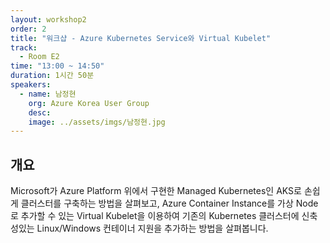```yaml
---
layout: workshop2
order: 2
title: "워크샵 - Azure Kubernetes Service와 Virtual Kubelet"
track:
  - Room E2
time: "13:00 ~ 14:50"
duration: 1시간 50분
speakers:
  - name: 남정현
    org: Azure Korea User Group
    desc: 
    image: ../assets/imgs/남정현.jpg
---
```


## 개요

Microsoft가 Azure Platform 위에서 구현한 Managed Kubernetes인 AKS로 손쉽게 클러스터를 구축하는 방법을 살펴보고, Azure Container Instance를 가상 Node로 추가할 수 있는 Virtual Kubelet을 이용하여 기존의 Kubernetes 클러스터에 신축성있는 Linux/Windows 컨테이너 지원을 추가하는 방법을 살펴봅니다.
